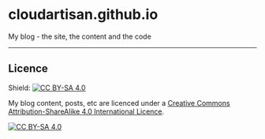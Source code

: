 # cloudartisan.github.io
My blog - the site, the content and the code

---

## Licence

Shield: [![CC BY-SA 4.0][cc-by-sa-shield]][cc-by-sa]

My blog content, posts, etc are licenced under a
[Creative Commons Attribution-ShareAlike 4.0 International Licence][cc-by-sa].

[![CC BY-SA 4.0][cc-by-sa-image]][cc-by-sa]

[cc-by-sa]: http://creativecommons.org/licenses/by-sa/4.0/
[cc-by-sa-image]: https://licensebuttons.net/l/by-sa/4.0/88x31.png
[cc-by-sa-shield]: https://img.shields.io/badge/License-CC%20BY--SA%204.0-lightgrey.svg
